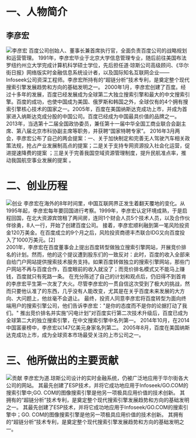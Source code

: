 # 一、人物简介
## 李彦宏 
![李彦宏](https://github.com/wuzy57/wuzy-homework/blob/gh-pages/images/newpng/4.jpg)
百度公司创始人、董事长兼首席执行官，全面负责百度公司的战略规划和运营管理。
1991年，李彦宏毕业于北京大学信息管理专业，随后前往美国布法罗纽约州立大学完成计算机科学硕士学位，先后担任道·琼斯公司高级顾问、《华尔街日报》网络版实时金融信息系统设计者，以及国际知名互联网企业——Infoseek公司资深工程师。李彦宏所持有的“超链分析”技术专利，是奠定整个现代搜索引擎发展趋势和方向的基础发明之一。
2000年1月，李彦宏创建了百度。经过十多年的发展，百度已经发展成为全球第二大独立搜索引擎和最大的中文搜索引擎。百度的成功，也使中国成为美国、俄罗斯和韩国之外，全球仅有的4个拥有搜索引擎核心技术的国家之一。2005年，百度在美国纳斯达克成功上市，并成为首家进入纳斯达克成分股的中国公司。百度已经成为中国最具价值的品牌之一。
2013年，当选第十二届全国政协委员，兼任第十一届中华全国工商业联合会副主席、第八届北京市科协副主席等职务，并获聘“国家特聘专家”。
2016年3月两会，李彦宏公布了自己的两会提案：一、关于加快制定和完善无人驾驶汽车相关政策法规，抢占产业发展制高点的提案；二是关于支持专网资源投入社会化运营，促进提速降费的提案 ；三是关于完善我国空域资源管理制度，提升民航准点率，推动我国航空事业发展的提案 。

# 二、创业历程
![创业](https://github.com/wuzy57/wuzy-homework/blob/gh-pages/images/newpng/5.jpg)
李彦宏在海外的8年时间里，中国互联网界正发生着翻天覆地的变化。从1995年起，李彦宏每年要回国进行考察。1999年，李彦宏认定环境成熟，于是启程回国，在北大资源宾馆租了两间房，连同1个财会人员5个技术人员，以及合作伙伴徐勇，8人一行，开始了创建百度公司。
接着，李彦宏顺利融到第一笔风险投资金120万美金。在百度成立的9个月之后，风险投资商德丰杰联合IDG又向百度投入了1000万美元。[2]  
2001年，李彦宏在百度董事会上提出百度转型做独立搜索引擎网站，开展竞价排名的计划。然而，他的这个提议遭到股东们的一致反对：此时，百度的收入全部来自给门户网站提供搜索技术服务支持。如果百度转做独立的搜索引擎网站，那些门户网站不再与百度合作，百度眼前的收入就没了；而竞价排名模式又不能马上赚钱，百度就只有死路一条。
在充分陈述了自己的计划和观点后，仍旧得不到首肯的李彦宏平生第一次发了大火。尽管李彦宏的一贯自信这次受到了极大的挑战，然而只要他认准了的东西，几乎没有人能改变，尤其是在关乎百度未来发展的大方向、大问题上，他丝毫不会退让。
最终，投资人同意李彦宏将百度转型为面向终端用户的搜索引擎公司，他们告诉李彦宏："是你的态度而不是你的论据打动了我们。"
推出竞价排名并实施“闪电计划”对百度实行第二次技术升级后，百度已成为全球第二大的独立搜索引擎，在中文搜索引擎中名列第一。
2014年10月，在2014中国富豪榜中，李彦宏以147亿美元身家名列第二。
2005年8月，百度在美国纳斯达克成功上市，成为全球资本市场最受关注的上市公司之一。

# 三、他所做出的主要贡献
![贡献](https://github.com/wuzy57/wuzy-homework/blob/gh-pages/images/newpng/6.jpg)
李彦宏为道.琼斯公司设计的实时金融系统，仍被广泛地应用于华尔街各大公司的网站。
其最先创建了ESP技术，并将它成功地应用于Infoseek/GO.COM的搜索引擎中;GO. COM的图像搜索引擎是他另一项极具应用价值的技术创新。
其拥有的“超链分析”技术专利，是奠定整个现代搜索引擎发展趋势和方向的基础发明之一。
其最先创建了ESP技术，并将它成功地应用于Infoseek/GO.COM的搜索引擎中；GO. COM的图像搜索引擎是他另一项极具应用价值的技术创新。
其拥有的“超链分析”技术专利，是奠定整个现代搜索引擎发展趋势和方向的基础发明之一。